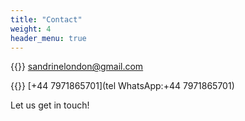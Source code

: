 ```yaml
---
title: "Contact"
weight: 4
header_menu: true
---
```


{{<icon class="fa fa-envelope">}}&nbsp;[sandrinelondon@gmail.com](mailto:sandrinelondon@gmail.com)

{{<icon class="fa fa-phone">}}&nbsp;[+44 7971865701](tel WhatsApp:+44 7971865701)

Let us get in touch!

